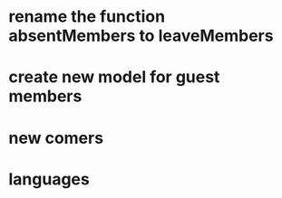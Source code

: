 # rename the function absentMembers to leaveMembers
# create new model for guest members
# new comers
<!-- # event managment service with dynamic fields
    -> to create new fields so that the members can register by themselves
    ->  -->
# languages